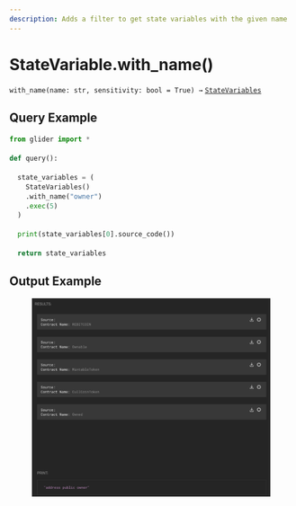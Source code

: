 ```yaml
---
description: Adds a filter to get state variables with the given name
---
```


# StateVariable.with\_name()

`with_name(name: str, sensitivity: bool = True) →` [`StateVariables`](./)

## Query Example

```python
from glider import *

def query():

  state_variables = (
    StateVariables()
    .with_name("owner")
    .exec(5)
  )

  print(state_variables[0].source_code())

  return state_variables
```

## Output Example

<figure><img src="../../../../.gitbook/assets/image (2) (1) (1) (1) (1) (1) (1) (1) (1) (1).png" alt=""><figcaption></figcaption></figure>

